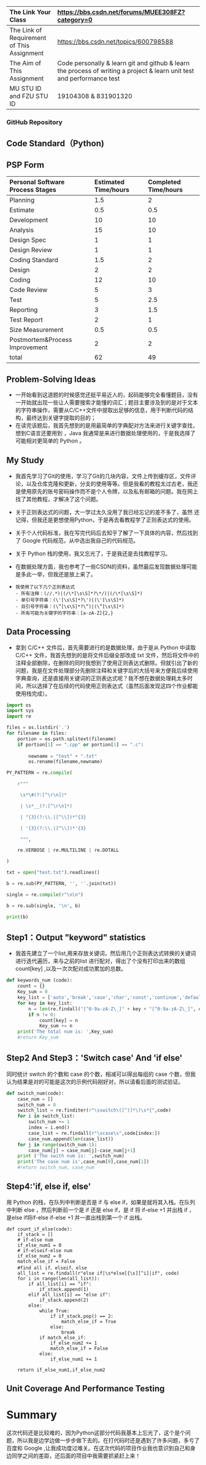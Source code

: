 | The Link Your Class                        | https://bbs.csdn.net/forums/MUEE308FZ?category=0             |
| :----------------------------------------- | :----------------------------------------------------------- |
| The Link of Requirement of This Assignment | https://bbs.csdn.net/topics/600798588                        |
| The Aim of This Assignment                 | Code personally & learn git and github & learn the process of writing a project & learn unit test and performance test |
| MU STU ID and FZU STU ID                   | 19104308 & 831901320                                         |

### GitHub Repository



## Code Standard（Python)



## PSP Form

| Personal Software Process Stages | Estimated Time/hours | Completed Time/hours |
| :------------------------------- | :------------------- | :------------------- |
| Planning                         | 1.5                  | 2                    |
| Estimate                         | 0.5                  | 0.5                  |
| Development                      | 10                   | 10                   |
| Analysis                         | 15                   | 10                   |
| Design Spec                      | 1                    | 1                    |
| Design Review                    | 1                    | 1                    |
| Coding Standard                  | 1.5                  | 2                    |
| Design                           | 2                    | 2                    |
| Coding                           | 12                   | 10                   |
| Code Review                      | 5                    | 3                    |
| Test                             | 5                    | 2.5                  |
| Reporting                        | 3                    | 1.5                  |
| Test Report                      | 2                    | 1                    |
| Size Measurement                 | 0.5                  | 0.5                  |
| Postmortem&Process Improvement   | 2                    | 2                    |
| total                            | 62                   | 49                   |

## Problem-Solving Ideas

- 一开始看到这道题的时候感觉还挺平易近人的，起码能够完全看懂题目，没有一开始就出现一些让人需要搜索才能懂的词汇；题目主要涉及到的是对于文本的字符串操作，需要从C/C++文件中提取出足够的信息，用于判断代码的结构，最终达到关键字提取的目的；
- 在读完该题后，我首先想到的是用最简单的字典配对方法来进行关键字查找，想到C语言还要用到 <vector> ，Java 我通常是来进行数据处理使用的，于是我选择了可能相对更简单的 Python 。

## My Study

- 我首先学习了Git的使用，学习了Git的几块内容，文件上传到缓存区，文件评论，以及仓库克隆和更新，分支的使用等等。但是我看的教程太过古老，我还是使用原先的账号密码操作而不是个人令牌，以及私有邮箱的问题。我在网上找了其他教程，才解决了这个问题。

- 关于正则表达式的问题，大一学过太久没用了我已经忘记的差不多了，虽然 <vector> 还记得，但我还是更想使用Python，于是再去看教程学了正则表达式的使用。

- 关于个人代码标准，我在写完代码后去知乎了解了一下具体的内容，然后找到了 Google 代码规范，从中选出我自己的代码规范。

- 关于 Python 栈的使用，我又忘光了，于是我还是去找教程学习。

- 在数据处理方面，我也参考了一些CSDN的资料，虽然最后发现数据处理可能是多此一举，但我还是放上来了。

- ```正则表达式
  我使用了以下几个正则表达式
  - 所有注释：(//.*)|(/\*[\s\S]*?\*/)|(/\*[\s\S]*)
  - 单引号字符串：(\'[\s\S]*?\')|(\'[\s\S]*)
  - 双引号字符串：(\”[\s\S]*?\“)|(\”[\s\S]*)
  - 所有可能为关键字的字符串：[a-zA-Z]{2,}
  ```

  

## Data Processing

- 拿到 C/C++ 文件后，首先需要进行的是数据处理，由于是从 Python 中读取 C/C++ 文件，我首先想到的是将文件后缀全部改成 txt 文件，然后将文件中的注释全部删除，在删除的同时我想到了使用正则表达式删除。但就引出了新的问题，我是在文件处理部分先删除注释和关键字后的大括号来方便我后续使用字典查询，还是直接用关键词的正则表达式呢？我不想在数据处理耗太多时间，所以选择了在后续的代码使用正则表达式（虽然后面发现这四个作业都能使用栈完成）。

```python
import os
import sys
import re

files = os.listdir('.')
for filename in files:
	portion = os.path.splitext(filename)
	if portion[1] == ".cpp" or portion[1] == ".c":
		
		newname = "test" + ".txt"
		os.rename(filename,newname)

PY_PATTERN = re.compile(

	r"""

     \s*\#(?:[^\r\n])*

     | \s*__(?:[^\r\n]*)

     | "{3}(?:\\.|[^\\])*"{3}

     | '{3}(?:\\.|[^\\])*'{3}

     """,

	re.VERBOSE | re.MULTILINE | re.DOTALL

)

txt = open("test.txt").readlines()

b = re.sub(PY_PATTERN, '', ''.join(txt))

single = re.compile(r"\n\n")

b = re.sub(single, '\n', b)

print(b)
```

## Step1：Output "keyword" statistics

- 我首先建立了一个list,用来存放关键词，然后用几个正则表达式转换的关键词进行迭代遍历，来与之前的list 进行配对，得出了个没有打印出来的数组 count[key] ,以及一次次配对成功累加的总数。

```python
def keywords_num (code):
    count = {}
    Key_sum = 0
    key_list = ['auto','break','case','char','const','continue','default','do','if','while','static','double','else','enum','extern','float','for','goto','int','long','register','return','short','signed','sizeof','struct','switch','typedef','union','unsigned','void','volatile']
    for key in key_list:
        n = len(re.findall("[^0-9a-zA-Z\_]" + key + "[^0-9a-zA-Z\_]", code))
        if n != 0:
            count[key] = n
            Key_sum += n
    print('The total num is: ',Key_sum)
    #return Key_sum
```

## Step2 And Step3：'Switch case' And 'if else'

同时统计 switch 的个数和 case 的个数，相减可以得出每组的 case 个数，但我认为结果是对的可能是这次的示例代码刚好对，所以请看后面的测试验证。

```python
def switch_num(code):
    case_num = []
    switch_num = 0
    switch_list = re.finditer(r"\sswitch\([^)]*\)\s*{",code)
    for i in switch_list:
        switch_num += 1
        index = i.end()
        case_list = re.findall(r"\scase\s",code[index:])
        case_num.append(len(case_list))
    for j in range(switch_num-1):
        case_num[j] = case_num[j]-case_num[j+1]
    print ('The swith num is: ',switch_num)
    print('The case num is',case_num[0],case_num[1])
    #return switch_num, case_num
```

## Step4:'if, else if, else' 

用 Python 的栈，在队列中判断是否是 if 与 else if，如果是就将其入栈。在队列中判断 else ，然后判断前一个是 if 还是 else if，是 if 将 if-else +1 并出栈 if ，是else if将if-else if-else +1 并一直出栈到第一个 if 出栈。

```
def count_if_else(code):
    if_stack = []
    # if-else num
    if_else_num1 = 0
    # if-elseif-else num
    if_else_num2 = 0
    match_else_if = False
    #find all if、elseif、else
    all_list = re.findall(r"else if|\s*else[{\s][^i]|if", code)
    for i in range(len(all_list)):
        if all_list[i] == "if":
            if_stack.append(1)
        elif all_list[i] == "else if":
            if_stack.append(2)
        else:
            while True:
                if if_stack.pop() == 2:
                    match_else_if = True
                else:
                    break
            if match_else_if:
                if_else_num2 += 1
                match_else_if = False
            else:
                if_else_num1 += 1
    
    return if_else_num1,if_else_num2

```

## Unit Coverage And Performance Testing





# **Summary**

这次代码还是比较难的，因为Python这部分代码我基本上忘光了，这个是个问题，所以我是边学边做一步步做下去的。在打代码时还是遇到了许多问题，多亏了百度和 Google ,让我成功度过难关。在这次代码的项目作业我也意识到自己和身边同学之间的差距，还后面的项目中我需要抓紧赶上来！

